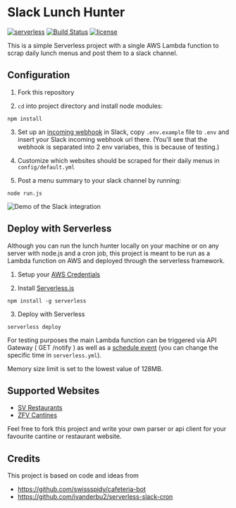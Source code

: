 # Slack Lunch Hunter

[![serverless](http://public.serverless.com/badges/v3.svg)](http://www.serverless.com)
[![Build Status](https://travis-ci.org/amuelli/serverless-slack-lunch-hunter.svg?branch=master&style=flat-square)](https://travis-ci.org/amuelli/serverless-slack-lunch-hunter)
[![license](https://img.shields.io/github/license/amuelli/serverless-slack-lunch-hunter.svg)]()

This is a simple Serverless project with a single AWS Lambda function to scrap daily lunch menus and post them to a slack channel.

## Configuration

1. Fork this repository

2. `cd` into project directory and install node modules:
  ```shell
  npm install
  ```

3. Set up an [incoming webhook](https://my.slack.com/services/new/incoming-webhook/) in Slack, copy `.env.example` file to `.env` and insert your Slack incoming webhook url there.
  (You'll see that the webhook is separated into 2 env variabes, this is because of testing.)

4. Customize which websites should be scraped for their daily menus in `config/default.yml`

5. Post a menu summary to your slack channel by running:
  ```shell
  node run.js
  ```
  ![Demo of the Slack integration](http://i.imgur.com/b5p2Ye5.png)

## Deploy with Serverless
Although you can run the lunch hunter locally on your machine or on any server with node.js and a cron job, this project is meant to be run as a Lambda function on AWS and deployed through the serverless framework.
1.  Setup your [AWS Credentials](https://github.com/serverless/serverless/blob/master/docs/providers/aws/guide/credentials.md)

2. Install [Serverless.js](https://serverless.com)
  ```shell
  npm install -g serverless
  ```

3. Deploy with Serverless
  ```shell
  serverless deploy
  ```

For testing purposes the main Lambda function can be triggered via API Gateway ( GET /notify ) as well as a [schedule event](https://serverless.com/framework/docs/providers/aws/events/schedule/#schedule) (you can change the specific time in `serverless.yml`).

Memory size limit is set to the lowest value of 128MB.

## Supported Websites
 - [SV Restaurants](http://www.sv-restaurant.ch/)
 - [ZFV Cantines](https://zfv.ch/de/betriebe/personalrestaurants)

Feel free to fork this project and write your own parser or api client for your favourite cantine or restaurant website.


## Credits
This project is based on code and ideas from
 - https://github.com/swissspidy/cafeteria-bot
 - https://github.com/ivanderbu2/serverless-slack-cron
